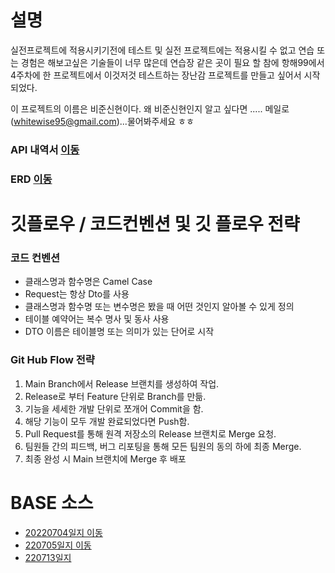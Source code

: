 # 설명
실전프로젝트에 적용시키기전에 테스트 및 실전 프로젝트에는 적용시킬 수 없고 연습 또는 경험은 해보고싶은 기술들이 너무 많은데 연습장 같은 곳이 필요 할 참에 항해99에서 4주차에 한 프로젝트에서 이것저것 테스트하는 장난감 프로젝트를 만들고 싶어서 시작되었다.

이 프로젝트의 이름은 비준신현이다. 왜 비준신현인지 알고 싶다면 ..... 메일로(whitewise95@gmail.com)...물어봐주세요 ㅎㅎ 

### API 내역서 [이동](https://beneficial-cement-b8c.notion.site/ca50e7922dab4a20ae7e3e8bcc8acd43?v=36144a34cdab4cdeb9d53dcc72bd5748)
### ERD [이동](https://www.notion.so/ERD-84bafe7534d0487ea58c6adb2417f811)


# 깃플로우 / 코드컨벤션 및  깃 플로우 전략

### 코드 컨벤션
   - 클래스명과 함수명은 Camel Case
   - Request는 항상 Dto를 사용
   - 클래스명과 함수명 또는 변수명은 봤을 때 어떤 것인지 알아볼 수 있게 정의
   - 테이블 예약어는 복수 명사 및 동사 사용
   - DTO 이름은 테이블명 또는 의미가 있는 단어로 시작

    
### Git Hub Flow 전략
    
   1. Main Branch에서 Release 브랜치를 생성하여 작업.
   2. Release로 부터 Feature 단위로 Branch를 만듦.
   3. 기능을 세세한 개발 단위로 쪼개어 Commit을 함.
   4. 해당 기능이 모두 개발 완료되었다면 Push함.
   5. Pull Request를 통해 원격 저장소의 Release 브랜치로 Merge 요청.
   6. 팀원들 간의 피드백, 버그 리포팅을 통해 모든 팀원의 동의 하에 최종 Merge.
   7. 최종 완성 시 Main 브랜치에 Merge 후 배포


# BASE 소스
- [20220704일지 이동](https://whitewise95.tistory.com/138)
- [220705일지 이동](https://whitewise95.tistory.com/143?category=1032442)
- [220713일지 ](https://whitewise95.tistory.com/164?category=1032442)
